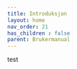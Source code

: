 ```yaml
---
title: Introduksjon
layout: home
nav_order: 21
has_children : false
parent: Brukermanual
---
```

test